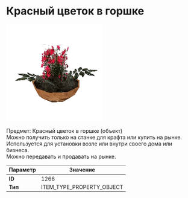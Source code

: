 # Красный цветок в горшке

![Item Image](../img/1266.webp?raw=true)

Предмет: Красный цветок в горшке (объект)<br>Можно получить только на станке для крафта или купить на рынке.<br>Используется для установки возле или внутри своего дома или бизнеса.<br>Можно передавать и продавать на рынке.


| Параметр | Значение |
|----------|----------|
| **ID** | 1266 |
| **Тип** | ITEM_TYPE_PROPERTY_OBJECT |

